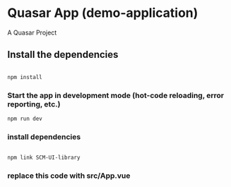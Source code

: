 # Quasar App (demo-application)

A Quasar Project

## Install the dependencies
```bash

npm install
```

### Start the app in development mode (hot-code reloading, error reporting, etc.)
```bash
npm run dev 
```
### install dependencies
```bash

npm link SCM-UI-library
```
### replace this code with src/App.vue
```bash

```


